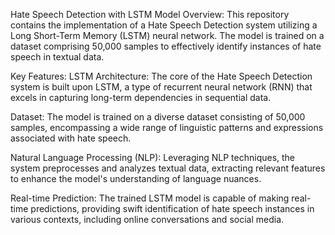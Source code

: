 Hate Speech Detection with LSTM Model
Overview:
This repository contains the implementation of a Hate Speech Detection system utilizing a Long Short-Term Memory (LSTM) neural network. The model is trained on a dataset comprising 50,000 samples to effectively identify instances of hate speech in textual data.

Key Features:
LSTM Architecture: The core of the Hate Speech Detection system is built upon LSTM, a type of recurrent neural network (RNN) that excels in capturing long-term dependencies in sequential data.

Dataset: The model is trained on a diverse dataset consisting of 50,000 samples, encompassing a wide range of linguistic patterns and expressions associated with hate speech.

Natural Language Processing (NLP): Leveraging NLP techniques, the system preprocesses and analyzes textual data, extracting relevant features to enhance the model's understanding of language nuances.

Real-time Prediction: The trained LSTM model is capable of making real-time predictions, providing swift identification of hate speech instances in various contexts, including online conversations and social media.

